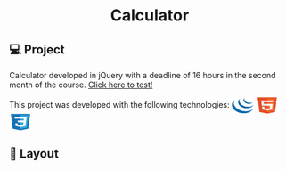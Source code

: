 <h1 align="center">Calculator</h1>

## 💻 Project

Calculator developed in jQuery with a deadline of 16 hours in the second month of the course. [Click here to test!](http://ubuntu.alphaedtech.org.br/aspirante/reinansantos/calculator/)
                                                          
<p>This project was developed with the following technologies: 
  <img align="center" title="jQuery" alt="jQuery" height="30" width="40" src="https://raw.githubusercontent.com/devicons/devicon/master/icons/jquery/jquery-plain.svg">
  <img align="center" title="HTML5" alt="HTML5" height="30" width="40" src="https://raw.githubusercontent.com/devicons/devicon/master/icons/html5/html5-original.svg">
  <img align="center" title="CSS3" alt="CSS3" height="30" width="40" src="https://raw.githubusercontent.com/devicons/devicon/master/icons/css3/css3-original.svg">
</p>
                                                          


## 📐 Layout

<p align="center">
  <img alt="" src="https://user-images.githubusercontent.com/78664426/123468763-9da5db00-d5c8-11eb-94ec-de295ea25e91.png" />
</p>
